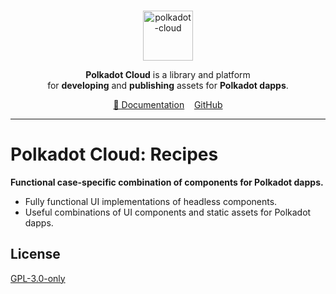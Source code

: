 <br />
<p align="center">
  <a href="https://github.com/polkadot-cloud/polkadot-cloud">
    <img alt="polkadot-cloud" title="polkadot-cloud" src="https://raw.githubusercontent.com/polkadot-cloud/polkadot-cloud/main/app/public/img/cloud.png" width="80" />
  </a>
</p>

<p align="center">
  <b>Polkadot Cloud</b> is a library and platform <br />
  for <b>developing</b> and <b>publishing</b> assets for <b>Polkadot dapps</b>.
</p>

<div align="center">
<a href="https://polkadot.cloud/overview">📖 Documentation</a>&nbsp;&nbsp;&nbsp;&nbsp;<a href="https://github.com/polkadot-cloud/polkadot-cloud"">GitHub</a>
</div>

<hr>

# Polkadot Cloud: Recipes

**Functional case-specific combination of components for Polkadot dapps.**

- Fully functional UI implementations of headless components.
- Useful combinations of UI components and static assets for Polkadot dapps.

## License

[GPL-3.0-only](https://spdx.org/licenses/GPL-3.0-only.html)
